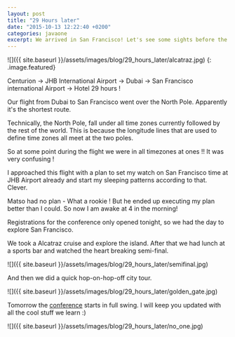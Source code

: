 ```yaml
---
layout: post
title: "29 Hours later"
date: "2015-10-13 12:22:40 +0200"
categories: javaone
excerpt: We arrived in San Francisco! Let's see some sights before the conference start
---
```


![]({{ site.baseurl }}/assets/images/blog/29_hours_later/alcatraz.jpg)
{: .image.featured}

Centurion -> JHB International Airport -> Dubai -> San Francisco international Airport -> Hotel
29 hours !


Our flight from Dubai to San Francisco went over the North Pole. Apparently it's the shortest route.

Technically, the North Pole, fall under all time zones currently followed by the rest of the world. This is because the longitude lines that are used to define time zones all meet at the two poles.

So at some point during the flight we were in all timezones at ones !! It was very confusing !

I approached this flight with a plan to set my watch on San Francisco time at JHB Airport already and start my sleeping patterns according to that. Clever.

Matso had no plan - What a rookie !
But he ended up executing my plan better than I could. So now I am awake at 4 in the morning!

Registrations for the conference only opened tonight, so we had the day to explore San Francisco.

We took a Alcatraz cruise and explore the island. After that we had lunch at a sports bar and watched the heart breaking semi-final.

![]({{ site.baseurl }}/assets/images/blog/29_hours_later/semifinal.jpg)

And then we did a quick hop-on-hop-off city tour.

![]({{ site.baseurl }}/assets/images/blog/29_hours_later/golden_gate.jpg)

Tomorrow the [conference](https://events.rainfocus.com/oow15/catalog/oracle.jsp?event=javaone&search.event=javaoneEvent) starts in full swing. I will keep you updated with all the cool stuff we learn :)

![]({{ site.baseurl }}/assets/images/blog/29_hours_later/no_one.jpg)
